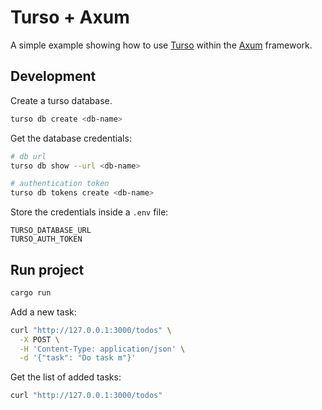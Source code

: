 # Turso + Axum

A simple example showing how to use [Turso](https://turso.tech) within the [Axum](https://github.com/tokio-rs/axum) framework.

## Development

Create a turso database.

```sh
turso db create <db-name>
```

Get the database credentials:

```sh
# db url
turso db show --url <db-name>

# authentication token
turso db tokens create <db-name>
```

Store the credentials inside a `.env` file:

```text
TURSO_DATABASE_URL
TURSO_AUTH_TOKEN
```

## Run project

```sh
cargo run
```

Add a new task:

```sh
curl "http://127.0.0.1:3000/todos" \
  -X POST \
  -H 'Content-Type: application/json' \
  -d '{"task": "Do task m"}'
```

Get the list of added tasks:

```sh
curl "http://127.0.0.1:3000/todos"
```
